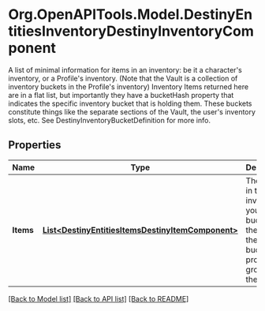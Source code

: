 # Org.OpenAPITools.Model.DestinyEntitiesInventoryDestinyInventoryComponent
A list of minimal information for items in an inventory: be it a character's inventory, or a Profile's inventory. (Note that the Vault is a collection of inventory buckets in the Profile's inventory)  Inventory Items returned here are in a flat list, but importantly they have a bucketHash property that indicates the specific inventory bucket that is holding them. These buckets constitute things like the separate sections of the Vault, the user's inventory slots, etc. See DestinyInventoryBucketDefinition for more info.

## Properties

Name | Type | Description | Notes
------------ | ------------- | ------------- | -------------
**Items** | [**List&lt;DestinyEntitiesItemsDestinyItemComponent&gt;**](DestinyEntitiesItemsDestinyItemComponent.md) | The items in this inventory. If you care to bucket them, use the item&#39;s bucketHash property to group them. | [optional] 

[[Back to Model list]](../README.md#documentation-for-models) [[Back to API list]](../README.md#documentation-for-api-endpoints) [[Back to README]](../README.md)

